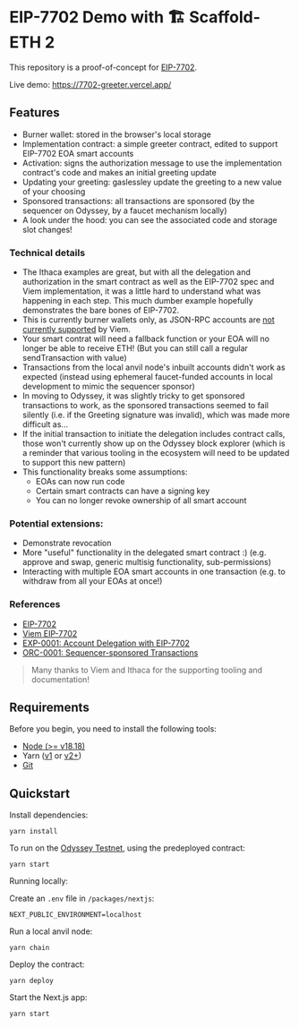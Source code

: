 # EIP-7702 Demo with 🏗 Scaffold-ETH 2

This repository is a proof-of-concept for [EIP-7702](https://eips.ethereum.org/EIPS/eip-7702).

Live demo: https://7702-greeter.vercel.app/

## Features
- Burner wallet: stored in the browser's local storage
- Implementation contract: a simple greeter contract, edited to support EIP-7702 EOA smart accounts
- Activation: signs the authorization message to use the implementation contract's code and makes an initial greeting update
- Updating your greeting: gaslessley update the greeting to a new value of your choosing
- Sponsored transactions: all transactions are sponsored (by the sequencer on Odyssey, by a faucet mechanism locally)
- A look under the hood: you can see the associated code and storage slot changes!

### Technical details

- The Ithaca examples are great, but with all the delegation and authorization in the smart contract as well as the EIP-7702 spec and Viem implementation, it was a little hard to understand what was happening in each step. This much dumber example hopefully demonstrates the bare bones of EIP-7702.
- This is currently burner wallets only, as JSON-RPC accounts are [not currently supported](https://github.com/wevm/viem/blob/b0e755155f1bdaf2e9e609736c3f4998a441e702/src/experimental/eip7702/actions/signAuthorization.ts#L101) by Viem.
- Your smart contrat will need a fallback function or your EOA will no longer be able to receive ETH! (But you can still call a regular sendTransaction with value)
- Transactions from the local anvil node's inbuilt accounts didn't work as expected (instead using ephemeral faucet-funded accounts in local development to mimic the sequencer sponsor)
- In moving to Odyssey, it was slightly tricky to get sponsored transactions to work, as the sponsored transactions seemed to fail silently (i.e. if the Greeting signature was invalid), which was made more difficult as...
- If the initial transaction to initiate the delegation includes contract calls, those won't currently show up on the Odyssey block explorer (which is a reminder that various tooling in the ecosystem will need to be updated to support this new pattern)
- This functionality breaks some assumptions:
  - EOAs can now run code
  - Certain smart contracts can have a signing key
  - You can no longer revoke ownership of all smart account

### Potential extensions:
- Demonstrate revocation
- More "useful" functionality in the delegated smart contract :) (e.g. approve and swap, generic multisig functionality, sub-permissions)
- Interacting with multiple EOA smart accounts in one transaction (e.g. to withdraw from all your EOAs at once!)

### References

- [EIP-7702](https://eips.ethereum.org/EIPS/eip-7702)
- [Viem EIP-7702](https://viem.sh/experimental/eip7702)
- [EXP-0001: Account Delegation with EIP-7702](https://www.ithaca.xyz/writings/exp-0001)
- [ORC-0001: Sequencer-sponsored Transactions](https://www.ithaca.xyz/writings/orc-0001)

> Many thanks to Viem and Ithaca for the supporting tooling and documentation!

## Requirements

Before you begin, you need to install the following tools:

- [Node (>= v18.18)](https://nodejs.org/en/download/)
- Yarn ([v1](https://classic.yarnpkg.com/en/docs/install/) or [v2+](https://yarnpkg.com/getting-started/install))
- [Git](https://git-scm.com/downloads)

## Quickstart

Install dependencies:

```
yarn install
```

To run on the [Odyssey Testnet](https://app.conduit.xyz/published/view/odyssey), using the predeployed contract:

```
yarn start
```

Running locally:

Create an `.env` file in `/packages/nextjs`:

```
NEXT_PUBLIC_ENVIRONMENT=localhost
```

Run a local anvil node:
```
yarn chain
```

Deploy the contract:

```
yarn deploy
```

Start the Next.js app:

```
yarn start
```